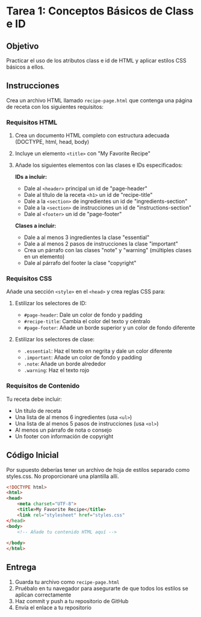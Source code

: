 # Tarea 1: Conceptos Básicos de Class e ID

## Objetivo
Practicar el uso de los atributos class e id de HTML y aplicar estilos CSS básicos a ellos.

## Instrucciones

Crea un archivo HTML llamado `recipe-page.html` que contenga una página de receta con los siguientes requisitos:

### Requisitos HTML

1. Crea un documento HTML completo con estructura adecuada (DOCTYPE, html, head, body)
2. Incluye un elemento `<title>` con "My Favorite Recipe"
3. Añade los siguientes elementos con las clases e IDs especificados:

   **IDs a incluir:**
   - Dale al `<header>` principal un id de "page-header"
   - Dale al título de la receta `<h1>` un id de "recipe-title"
   - Dale a la `<section>` de ingredientes un id de "ingredients-section"
   - Dale a la `<section>` de instrucciones un id de "instructions-section"
   - Dale al `<footer>` un id de "page-footer"

   **Clases a incluir:**
   - Dale a al menos 3 ingredientes la clase "essential"
   - Dale a al menos 2 pasos de instrucciones la clase "important"
   - Crea un párrafo con las clases "note" y "warning" (múltiples clases en un elemento)
   - Dale al párrafo del footer la clase "copyright"

### Requisitos CSS

Añade una sección `<style>` en el `<head>` y crea reglas CSS para:

1. Estilizar los selectores de ID:
   - `#page-header`: Dale un color de fondo y padding
   - `#recipe-title`: Cambia el color del texto y céntralo
   - `#page-footer`: Añade un borde superior y un color de fondo diferente

2. Estilizar los selectores de clase:
   - `.essential`: Haz el texto en negrita y dale un color diferente
   - `.important`: Añade un color de fondo y padding
   - `.note`: Añade un borde alrededor
   - `.warning`: Haz el texto rojo

### Requisitos de Contenido

Tu receta debe incluir:
- Un título de receta
- Una lista de al menos 6 ingredientes (usa `<ul>`)
- Una lista de al menos 5 pasos de instrucciones (usa `<ol>`)
- Al menos un párrafo de nota o consejo
- Un footer con información de copyright

## Código Inicial

Por supuesto deberías tener un archivo de hoja de estilos separado como styles.css. No proporcionaré una plantilla allí.

```html
<!DOCTYPE html>
<html>
<head>
    <meta charset="UTF-8">
    <title>My Favorite Recipe</title>
    <link rel="stylesheet" href="styles.css"
</head>
<body>
    <!-- Añade tu contenido HTML aquí -->
    
</body>
</html>
```

## Entrega

1. Guarda tu archivo como `recipe-page.html`
2. Pruébalo en tu navegador para asegurarte de que todos los estilos se aplican correctamente
3. Haz commit y push a tu repositorio de GitHub
4. Envía el enlace a tu repositorio

